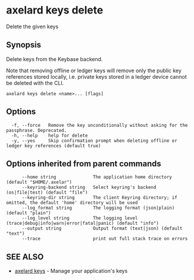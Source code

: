 # axelard keys delete

Delete the given keys

## Synopsis

Delete keys from the Keybase backend.

Note that removing offline or ledger keys will remove
only the public key references stored locally, i.e.
private keys stored in a ledger device cannot be deleted with the CLI.

```
axelard keys delete <name>... [flags]
```

## Options

```
  -f, --force   Remove the key unconditionally without asking for the passphrase. Deprecated.
  -h, --help    help for delete
  -y, --yes     Skip confirmation prompt when deleting offline or ledger key references (default true)
```

## Options inherited from parent commands

```
      --home string              The application home directory (default "$HOME/.axelar")
      --keyring-backend string   Select keyring's backend (os|file|test) (default "file")
      --keyring-dir string       The client Keyring directory; if omitted, the default 'home' directory will be used
      --log_format string        The logging format (json|plain) (default "plain")
      --log_level string         The logging level (trace|debug|info|warn|error|fatal|panic) (default "info")
      --output string            Output format (text|json) (default "text")
      --trace                    print out full stack trace on errors
```

## SEE ALSO

- [axelard keys](/cli-docs/v0_27_0/axelard_keys) - Manage your application's keys

